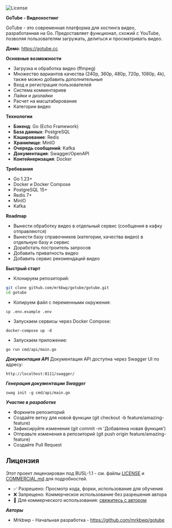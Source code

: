 ![License](https://img.shields.io/badge/license-BUSL--1.1-blue.svg)

**GoTube - Видеохостинг**

GoTube - это современная платформа для хостинга видео, разработанная на Go. Предоставляет функционал, схожий с YouTube, позволяя пользователям загружать, делиться и просматривать видео.

**Демо**: https://gotube.cc

**Основные возможности**
- Загрузка и обработка видео (ffmpeg)
- Множество вариантов качества (240p, 360p, 480p, 720p, 1080p, 4k), также можно добавить дополнительные
- Вход и регистрация пользователей
- Система комментариев
- Лайки и дизлайки
- Расчет на масштабирование
- Категории видео

**Технологии**
- **Бэкенд**: Go (Echo Framework)
- **База данных**: PostgreSQL
- **Кэширование**: Redis
- **Хранилище**: MinIO
- **Очередь сообщений**: Kafka
- **Документация**: Swagger/OpenAPI
- **Контейнеризация**: Docker

**Требования**
- Go 1.23+
- Docker и Docker Compose
- PostgreSQL 15+
- Redis 7+
- MinIO
- Kafka

**Roadmap**
- Вынести обработку видео в отдельный сервис (сообщения в кафку отправляются)
- Вынести базу справочников (категории, качества видео) в отдельную базу и сервис
- Доработать построитель запросов
- Добавить приватность видео
- Добавить сервис рекомендаций видео

**Быстрый старт**
- Клонируем репозиторий:
```bash
git clone github.com/mrkbwp/gotube/gotube.git
cd gotube
```
- Копируем файл с переменными окружения:
```
cp .env.example .env
```
- Запускаем сервисы через Docker Compose:
```
docker-compose up -d
```

- Запускаем приложение:
```
go run cmd/api/main.go
```

***Документация API***
Документация API доступна через Swagger UI по адресу:
```
http://localhost:8111/swagger/
```
***Генерация документации Swagger***
```
swag init -g cmd/api/main.go
```

***Участие в разработке***

- Форкните репозиторий
- Создайте ветку для новой функции (git checkout -b feature/amazing-feature)
- Зафиксируйте изменения (git commit -m 'Добавлена новая функция')
- Отправьте изменения в репозиторий (git push origin feature/amazing-feature)
- Создайте Pull Request

## Лицензия

Этот проект лицензирован под BUSL-1.1 - см. файлы [LICENSE](LICENSE) и [COMMERCIAL.md](COMMERCIAL.md) для подробностей.

- ✅ Разрешено: Просмотр кода, форки, использование для обучения
- ❌ Запрещено: Коммерческое использование без разрешения автора
- 💼 Для коммерческого использования: [свяжитесь с автором](COMMERCIAL.md)

***Авторы***
- Mrkbwp - Начальная разработка - https://github.com/mrkbwp/gotube
